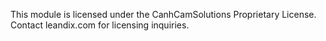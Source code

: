 This module is licensed under the CanhCamSolutions Proprietary License.
Contact leandix.com for licensing inquiries.
